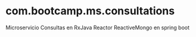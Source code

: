# com.bootcamp.ms.consultations
Microservicio Consultas en RxJava Reactor ReactiveMongo en spring boot

